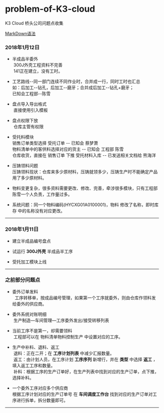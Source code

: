 # problem-of-K3-cloud
K3 Cloud 桥头公司问题点收集


[MarkDown语法](http://wowubuntu.com/markdown/index.html)



### 2018年1月12日
* 半成品半委外  
  300J外壳工程资料不完善  
  141正在建立，没有工时。
  
* 工艺路线--同一部门连续不同作业时，合并成一行，同时工时也汇总  
  如：后加工--钻孔，后加工--磨牙；合并成后加工--钻孔+磨牙；  
  已知会工程部--陈雪 
  
* 盘点导入导出格式  
  直接使用引入模板

* 盘点权限下放  
  仓库主管有权限


* 受托料模块  
 销售订单类型选择 受托订单 -- 已知会 蔡梦萧  
 物料清单中的客供料选择对应的货主 -- 已知会 工程部 陈雪    
 仓库收货，直接在 销售订单 下推 受托材料入库 -- 已发送相关文档给 熊海洋
  
* 压铸领料问题  
 压铸领料现状：仓库来多少原材料，压铸就领多少，压铸生产时不能确定产品用了多少原材料。  

* 物料变更复杂，很多资料需要更改、修改、完善，牵涉很多模块，只有工程部陈雪一个人负责，工作量过多。  

* 系统问题：同一个物料编码(HYCXG01A0100001)，物料 修改了名称，即时库存 中的名称没有对应更改。
***

### 2018年1月11日
* 建立半成品编号盘点

* 试运行 **300J外壳** 半成品半工序

* 受托加工模块上线

***

### 之前部分问题点
* 委外订单发料  
   工序转移单，按成品编号管理，如果第一个工序就委外，则由仓库作领料发给委外的供应商。  
   
   
* 委外系统对账明细    
  生产制造—车间管理—工序委外发出/接受转移列表  
  
  
* 当前工序不是第一，却需要领料  
  工程部可以在 物料清单物料控制生产 中设置对应的工序。
  
  
* 生产中补料、退料、返工  
  退料：正在二开；在 **工序计划列表** 中减少汇报数量。  
  返工：由计划人员，在工序计划 **工序序列** 新增行，并在 **类型** 中选择 **返工** ，填入返工工序和数量。  
  补料：根据工序的生产订单好，在生产列表中找到对应的生产订单，点下推，选择补料。  
  
  
* 一个委外工序对应多个供应商  
  根据工序计划对应的生产订单号 在 **车间调度工作台** 找到对应的生产订单对工序进行拆单，拆分数量即可。
***
